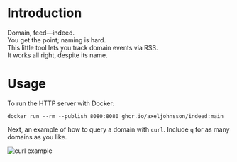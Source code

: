 # Introduction #

Domain, feed&mdash;indeed.  
You get the point; naming is hard.  
This little tool lets you track domain events via RSS.  
It works all right, despite its name.

# Usage #

To run the HTTP server with Docker:

```shell
docker run --rm --publish 8080:8080 ghcr.io/axeljohnsson/indeed:main
```

Next, an example of how to query a domain with `curl`.
Include `q` for as many domains as you like.

![curl example](https://static.johnsson.dev/indeed/usage.png)
